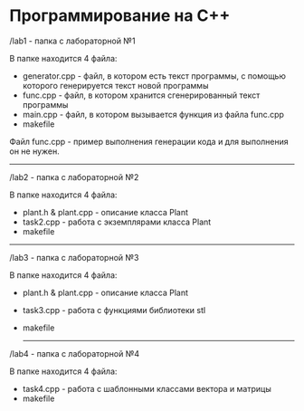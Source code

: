 # Программирование на C++

/lab1 - папка с лабораторной №1

В папке находится 4 файла:

 - generator.cpp - файл, в котором есть текст программы, с помощью которого генерируется текст новой программы
 - func.cpp - файл, в котором хранится сгенерированный текст программы
 - main.cpp - файл, в котором вызывается функция из файла func.cpp
 - makefile

Файл func.cpp - пример выполнения генерации кода и для выполнения он не нужен.

---

/lab2 - папка с лабораторной №2

В папке находится 4 файла:

 - plant.h & plant.cpp - описание класса Plant
 - task2.cpp - работа с экземплярами класса Plant
 - makefile

---

/lab3 - папка с лабораторной №3

В папке находится 4 файла:

 - plant.h & plant.cpp - описание класса Plant
 - task3.cpp - работа с функциями библиотеки stl
 - makefile

   ---

/lab4 - папка с лабораторной №4

В папке находится 4 файла:

 - task4.cpp - работа с шаблонными классами вектора и матрицы
 - makefile

